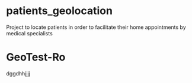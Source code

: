 # patients_geolocation
Project to locate patients in order to facilitate their home appointments by medical specialists
# GeoTest-Ro

dggdhhjjjj
